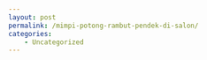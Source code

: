 ```yaml
---
layout: post
permalink: /mimpi-potong-rambut-pendek-di-salon/
categories:
    - Uncategorized
---
```



